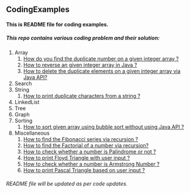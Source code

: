 ## CodingExamples
#### This is README file for coding examples.

##### This repo contains various coding problem and their solution:
1. Array
	1. [How do you find the duplicate number on a given integer array ?](https://github.com/SHIVAMKVERMA/CodingExamples/blob/master/DuplicateNumberOnIntArray.java)
	2. [How to reverse an given integer array in Java ?](https://github.com/SHIVAMKVERMA/CodingExamples/blob/master/ReverseIntArray.java)
	3. [How to delete the duplicate elements on a given integer array via Java API?](https://github.com/SHIVAMKVERMA/CodingExamples/blob/master/RemoveDuplicatesFromArray.java)
2. Search
3. String
	1. [How to print duplicate characters from a string ?](https://github.com/SHIVAMKVERMA/CodingExamples/blob/master/DuplicateCharString.java)
4. LinkedList
5. Tree
6. Graph
7. Sorting
	1. [How to sort given array using bubble sort without using Java API ?](https://github.com/SHIVAMKVERMA/CodingExamples/blob/master/BubbleSort.java)
8. Miscellaneous
	1. [How to find the Fibonacci series via recursion ?](https://github.com/SHIVAMKVERMA/CodingExamples/blob/master/FibonacciSeries.java)
	2. [How to find the Factorial of a number via recursion?](https://github.com/SHIVAMKVERMA/CodingExamples/blob/master/FactorialNumber.java)
	3. [How to check whether a number is Palindrome or not ?](https://github.com/SHIVAMKVERMA/CodingExamples/blob/master/PalindromeNumber.java)
	4. [How to print Floyd Triangle with user input ?](https://github.com/SHIVAMKVERMA/CodingExamples/blob/master/FloydTriangle.java)
	5. [How to check whether a number is Armstrong Number ?](https://github.com/SHIVAMKVERMA/CodingExamples/blob/master/ArmstrongNumber.java)
	6. [How to print Pascal Triangle based on user input ?](https://github.com/SHIVAMKVERMA/CodingExamples/blob/master/PascalTriangle.java)


###### README file will be updated as per code updates.
